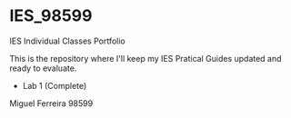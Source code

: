 # IES_98599
IES Individual Classes Portfolio 

This is the repository where I'll keep my IES Pratical Guides updated and ready to evaluate.

* Lab 1 (Complete)

Miguel Ferreira 98599
